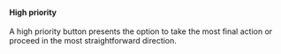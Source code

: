#### High priority

A high priority button presents the option to take the most final action or proceed in the most straightforward direction.
